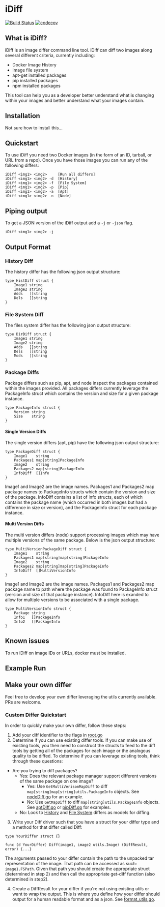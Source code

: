 # iDiff

[![Build
Status](https://travis-ci.org/GoogleCloudPlatform/runtimes-common.svg?branch=master)](https://travis-ci.org/GoogleCloudPlatform/runtimes-common)
[![codecov](https://codecov.io/gh/GoogleCloudPlatform/runtimes-common/branch/master/graph/badge.svg)](https://codecov.io/gh/GoogleCloudPlatform/runtimes-common)

## What is iDiff?

iDiff is an image differ command line tool.  iDiff can diff two images along several different criteria, currently including:
- Docker Image History
- Image file system
- apt-get installed packages
- pip installed packages
- npm installed packages

This tool can help you as a developer better understand what is changing within your images and better understand what your images contain.

## Installation

Not sure how to install this...

## Quickstart

To use iDiff you need two Docker images (in the form of an ID, tarball, or URL from a repo).  Once you have those images you can run any of the following differs:

```
iDiff <img1> <img2>     [Run all differs]
iDiff <img1> <img2> -d  [History]
iDiff <img1> <img2> -f  [File System]
iDiff <img1> <img2> -p  [Pip]
iDiff <img1> <img2> -a  [Apt]
iDiff <img1> <img2> -n  [Node]
```

## Piping output

To get a JSON version of the iDiff output add a `-j` or `-json` flag.

```iDiff <img1> <img2> -j```

## Output Format

### History Diff

The history differ has the following json output structure:

```
type HistDiff struct {
	Image1 string
	Image2 string
	Adds   []string
	Dels   []string
}
```

### File System Diff

The files system differ has the following json output structure: 

```
type DirDiff struct {
	Image1 string
	Image2 string
	Adds   []string
	Dels   []string
	Mods   []string
}
```

### Package Diffs

Package differs such as pip, apt, and node inspect the packages contained within the images provided.  All packages differs currently leverage the PackageInfo struct which contains the version and size for a given package instance.

```
type PackageInfo struct {
	Version string
	Size    string
}
```

#### Single Version Diffs

The single version differs (apt, pip) have the following json output structure:

```
type PackageDiff struct {
	Image1    string
	Packages1 map[string]PackageInfo
	Image2    string
	Packages2 map[string]PackageInfo
	InfoDiff  []Info
}
```

Image1 and Image2 are the image names.  Packages1 and Packages2 map package names to PackageInfo structs which contain the version and size of the package.  InfoDiff contains a list of Info structs, each of which contains the package name (which occurred in both images but had a difference in size or version), and the PackageInfo struct for each package instance. 

#### Multi Version Diffs

The multi version differs (node) support processing images which may have multiple versions of the same package.  Below is the json output structure:

```
type MultiVersionPackageDiff struct {
	Image1    string
	Packages1 map[string]map[string]PackageInfo
	Image2    string
	Packages2 map[string]map[string]PackageInfo
	InfoDiff  []MultiVersionInfo
}
```

Image1 and Image2 are the image names.  Packages1 and Packages2 map package name to path where the package was found to PackageInfo struct (version and size of that package instance).  InfoDiff here is exanded to allow for multiple versions to be associated with a single package.

```
type MultiVersionInfo struct {
	Package string
	Info1   []PackageInfo
	Info2   []PackageInfo
}
```

## Known issues

To run iDiff on image IDs or URLs, docker must be installed.

## Example Run
 

## Make your own differ

Feel free to develop your own differ leveraging the utils currently available.  PRs are welcome.

### Custom Differ Quickstart

In order to quickly make your own differ, follow these steps:

1. Add your diff identifier to the flags in [root.go](https://github.com/abbytiz/runtimes-common/blob/ReadMe/iDiff/cmd/root.go)
2. Determine if you can use existing differ tools.  If you can make use of existing tools, you then need to construct the structs to feed to the diff tools by getting all of the packages for each image or the analogous quality to be diffed.  To determine if you can leverage existing tools, think through these questions:
- Are you trying to diff packages?
    - Yes: Does the relevant package manager support different versions of the same package on one image?
        - Yes: Use `GetMultiVerisonMapDiff` to diff `map[string]map[string]utils.PackageInfo` objects.  See [nodeDiff.go](https://github.com/GoogleCloudPlatform/runtimes-common/blob/master/iDiff/differs/nodeDiff.go#L33) for an example.
        -  No: Use `GetMapDiff` to diff `map[string]utils.PackageInfo` objects.  See [aptDiff.go](https://github.com/GoogleCloudPlatform/runtimes-common/blob/master/iDiff/differs/aptDiff.go#L29) or [pipDiff.go](https://github.com/GoogleCloudPlatform/runtimes-common/blob/master/iDiff/differs/pipDiff.go#L23) for examples. 
    - No: Look to [History](https://github.com/abbytiz/runtimes-common/blob/ReadMe/iDiff/differs/historyDiff.go) and [File System](https://github.com/abbytiz/runtimes-common/blob/ReadMe/iDiff/differs/fileDiff.go) differs as models for diffing.

3. Write your Diff driver such that you have a struct for your differ type and a method for that differ called Diff:

```
type YourDiffer struct {}

func (d YourDiffer) Diff(image1, image2 utils.Image) (DiffResult, error) {...}
```
The arguments passed to your differ contain the path to the unpacked tar representation of the image.  That path can be accessed as such: `image1.FSPath`.  Given that path you should create the appropriate struct (determined in step 2) and then call the appropriate get-diff function (also determined in step2).

4. Create a DiffResult for your differ if you're not using existing utils or want to wrap the output.  This is where you define how your differ should output for a human readable format and as a json.  See [format_utils.go](https://github.com/GoogleCloudPlatform/runtimes-common/blob/master/iDiff/utils/format_utils.go).





